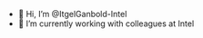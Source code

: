 - 👋 Hi, I’m @ItgelGanbold-Intel
- 💞️ I’m currently working with colleagues at Intel



<!---
ItgelGanbold-Intel/ItgelGanbold-Intel is a ✨ special ✨ repository because its `README.md` (this file) appears on your GitHub profile.
You can click the Preview link to take a look at your changes.
--->

